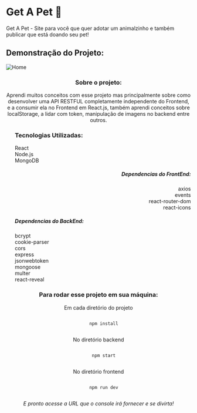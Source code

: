 <h1>Get A Pet 🐾</h1>

<p>Get A Pet - Site para você que quer adotar um animalzinho e também publicar que está doando seu pet!</p>

<h2>Demonstração do Projeto:</h2>

![Home](https://user-images.githubusercontent.com/62243365/201676346-7192340e-794f-485c-b9d6-66f1f036279a.png)

<div align="center">
    <h3>Sobre o projeto:</h3>
    <p>Aprendi muitos conceitos com esse projeto mas principalmente sobre como desenvolver uma API RESTFUL completamente independente do Frontend, e a consumir ela no Frontend em React.js, também aprendi conceitos sobre localStorage, a lidar com token, manipulação de imagens no backend entre outros.</p>
</div>

<div flex="wrap">
<ul align="left">
    <h3>Tecnologias Utilizadas:</h3>
    React<br>
    Node.js<br>
    MongoDB<br>
</ul>

<ul align="right">
    <h5>Dependencias do FrontEnd:</h5>
    axios<br>
    events<br>
    react-router-dom<br>
    react-icons<br>
</ul>

<ul align="left">
    <h5>Dependencias do BackEnd:</h5>
    bcrypt<br>
    cookie-parser<br>
    cors<br>
    express<br>
    jsonwebtoken<br>
    mongoose<br>
    multer<br>
    react-reveal<br>
</ul>
</div>

<div align="center">
    <h3>Para rodar esse projeto em sua máquina:</h3>
    <p>Em cada diretório do projeto</p>
    <code>
    npm install
    </code>
    <p>No diretório backend</p>
    <code>
    npm start
    </code>
    <p>No diretório frontend</p>
    <code>
    npm run dev
    </code>
    <p><i>E pronto acesse a URL que o console irá fornecer e se divirta!</i></p>
</div>
